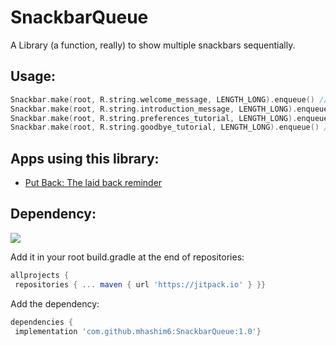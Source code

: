 # SnackbarQueue  
 A Library (a function, really) to show multiple snackbars sequentially.   
  
## Usage:  
``` kotlin  
Snackbar.make(root, R.string.welcome_message, LENGTH_LONG).enqueue() //first one will immediately show.  
Snackbar.make(root, R.string.introduction_message, LENGTH_LONG).enqueue() //but here, magic happens. 
Snackbar.make(root, R.string.preferences_tutorial, LENGTH_LONG).enqueue()  
Snackbar.make(root, R.string.goodbye_tutorial, LENGTH_LONG).enqueue() //last one to show, after all the others have been sequentially (and gracefully) dismissed. 
```  
## Apps using this library:  
  
 - [Put Back: The laid back reminder](https://play.google.com/store/apps/details?id=mhashim6.android.putback)  
  
## Dependency:  
[![](https://jitpack.io/v/mhashim6/SnackbarQueue.svg)](https://jitpack.io/#mhashim6/SnackbarQueue)  
  
Add it in your root build.gradle at the end of repositories:  
  
```groovy  
allprojects {  
 repositories { ... maven { url 'https://jitpack.io' } }}  
```  
Add the dependency:  
```groovy  
dependencies {  
 implementation 'com.github.mhashim6:SnackbarQueue:1.0'}  
```